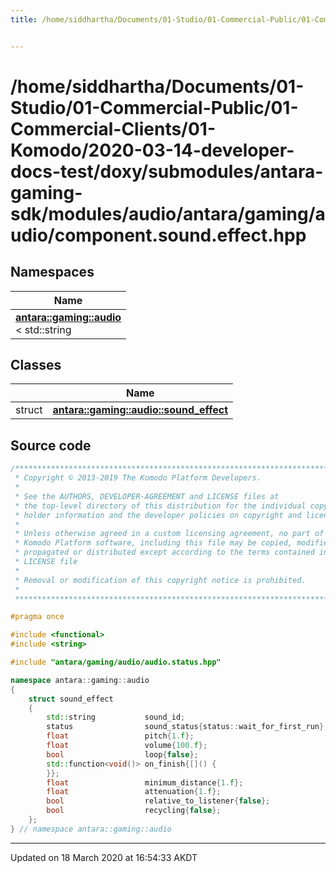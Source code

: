 ```yaml
---
title: /home/siddhartha/Documents/01-Studio/01-Commercial-Public/01-Commercial-Clients/01-Komodo/2020-03-14-developer-docs-test/doxy/submodules/antara-gaming-sdk/modules/audio/antara/gaming/audio/component.sound.effect.hpp


---
```


# /home/siddhartha/Documents/01-Studio/01-Commercial-Public/01-Commercial-Clients/01-Komodo/2020-03-14-developer-docs-test/doxy/submodules/antara-gaming-sdk/modules/audio/antara/gaming/audio/component.sound.effect.hpp







## Namespaces

| Name           |
| -------------- |
| **[antara::gaming::audio](Namespaces/namespaceantara_1_1gaming_1_1audio.md)** <br>< std::string  |

## Classes

|                | Name           |
| -------------- | -------------- |
| struct | **[antara::gaming::audio::sound_effect](Classes/structantara_1_1gaming_1_1audio_1_1sound__effect.md)**  |













## Source code

```cpp
/******************************************************************************
 * Copyright © 2013-2019 The Komodo Platform Developers.                      *
 *                                                                            *
 * See the AUTHORS, DEVELOPER-AGREEMENT and LICENSE files at                  *
 * the top-level directory of this distribution for the individual copyright  *
 * holder information and the developer policies on copyright and licensing.  *
 *                                                                            *
 * Unless otherwise agreed in a custom licensing agreement, no part of the    *
 * Komodo Platform software, including this file may be copied, modified,     *
 * propagated or distributed except according to the terms contained in the   *
 * LICENSE file                                                               *
 *                                                                            *
 * Removal or modification of this copyright notice is prohibited.            *
 *                                                                            *
 ******************************************************************************/

#pragma once

#include <functional>
#include <string>

#include "antara/gaming/audio/audio.status.hpp"

namespace antara::gaming::audio
{
    struct sound_effect
    {
        std::string           sound_id;                                 
        status                sound_status{status::wait_for_first_run}; 
        float                 pitch{1.f};                               
        float                 volume{100.f};                            
        bool                  loop{false};                              
        std::function<void()> on_finish{[]() {
        }};                                                
        float                 minimum_distance{1.f};       
        float                 attenuation{1.f};            
        bool                  relative_to_listener{false}; 
        bool                  recycling{false};            
    };
} // namespace antara::gaming::audio
```


-------------------------------

Updated on 18 March 2020 at 16:54:33 AKDT
